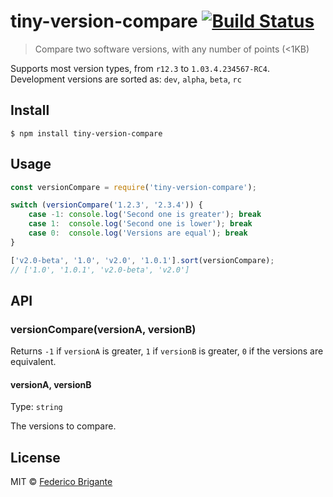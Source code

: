 # tiny-version-compare [![Build Status](https://travis-ci.org/bfred-it/tiny-version-compare.svg?branch=master)](https://travis-ci.org/bfred-it/tiny-version-compare)

> Compare two software versions, with any number of points (<1KB)

Supports most version types, from `r12.3` to `1.03.4.234567-RC4`. Development versions are sorted as: `dev`, `alpha`, `beta`, `rc`

## Install

```
$ npm install tiny-version-compare
```


## Usage

```js
const versionCompare = require('tiny-version-compare');

switch (versionCompare('1.2.3', '2.3.4')) {
	case -1: console.log('Second one is greater'); break
	case 1:  console.log('Second one is lower'); break
	case 0:  console.log('Versions are equal'); break
}

['v2.0-beta', '1.0', 'v2.0', '1.0.1'].sort(versionCompare);
// ['1.0', '1.0.1', 'v2.0-beta', 'v2.0']
```


## API
### versionCompare(versionA, versionB)

Returns `-1` if `versionA` is greater, `1` if `versionB` is greater, `0` if the versions are equivalent.

#### versionA, versionB

Type: `string`

The versions to compare.

## License

MIT © [Federico Brigante](http://twitter.com/bfred_it)

